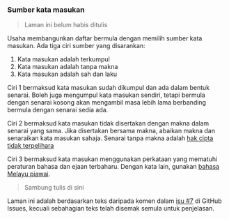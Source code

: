 ---
---

### Sumber kata masukan

> Laman ini belum habis ditulis

Usaha membangunkan daftar bermula dengan memilih sumber kata
masukan. Ada tiga ciri sumber yang disarankan:

1. Kata masukan adalah terkumpul
2. Kata masukan adalah tanpa makna
3. Kata masukan adalah sah dan laku

Ciri 1 bermaksud kata masukan sudah dikumpul dan ada dalam
bentuk senarai. Boleh juga mengumpul kata masukan sendiri,
tetapi bermula dengan senarai kosong akan mengambil masa
lebih lama berbanding bermula dengan senarai sedia ada.

Ciri 2 bermaksud kata masukan tidak disertakan dengan makna
dalam senarai yang sama. Jika disertakan bersama makna,
abaikan makna dan senaraikan kata masukan sahaja. Senarai
tanpa makna adalah [hak cipta tidak terpelihara][PN6]

Ciri 3 bermaksud kata masukan menggunakan perkataan yang
mematuhi peraturan bahasa dan ejaan terbaharu. Dengan kata
lain, gunakan [bahasa Melayu piawai][PN3].

> Sambung tulis di sini

Laman ini adalah berdasarkan teks daripada komen dalam
[isu #7][#7] di GitHub Issues, kecuali sebahagian teks telah
disemak semula untuk penjelasan.


  [PN6]: hak-cipta.md
  [PN3]: piawai.md
  [#7]: https://github.com/kmubiin/suaikata/issues/7
